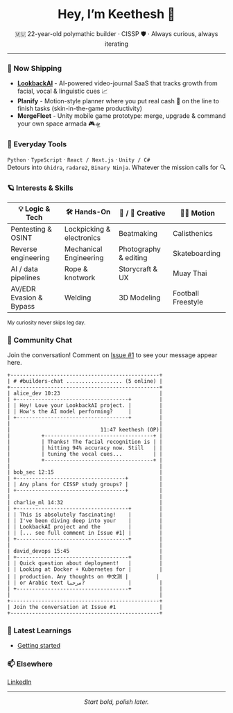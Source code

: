 <!-- GitHub profile README -->
<h1 align="center">Hey, I’m Keethesh 👋</h1>
<p align="center">
  🇲🇺 22-year-old polymathic builder · CISSP 🛡️ · Always curious, always iterating
</p>

---

### 🚢  Now Shipping
- **[LookbackAI](https://lookbackai.com)** - AI-powered video-journal SaaS that tracks growth from facial, vocal & linguistic cues 📈  
- **Planify** - Motion-style planner where you put real cash 💸 on the line to finish tasks (skin-in-the-game productivity)  
- **MergeFleet** - Unity mobile game prototype: merge, upgrade & command your own space armada 🎮🛸  

### 🧰  Everyday Tools
`Python` · `TypeScript` · `React / Next.js` · `Unity / C#`  
Detours into `Ghidra`, `radare2`, `Binary Ninja`. Whatever the mission calls for 🔍

### 🪐  Interests & Skills
| 💡 Logic & Tech | 🛠️ Hands-On | 🎵 / 🎨 Creative | 🏃‍♂️ Motion |
|-----------------|-------------|-----------------|--------------|
| Pentesting & OSINT | Lockpicking & electronics | Beatmaking | Calisthenics |
| Reverse engineering | Mechanical Engineering | Photography & editing | Skateboarding |
| AI / data pipelines | Rope & knotwork | Storycraft & UX | Muay Thai |
| AV/EDR Evasion & Bypass | Welding | 3D Modeling | Football Freestyle |

<sub>My curiosity never skips leg day.</sub>

### 💬 Community Chat
Join the conversation! Comment on [Issue #1](https://github.com/keethesh/keethesh/issues/1) to see your message appear here.

<!-- CHAT_START -->
```
+------------------------------------------------+
| # #builders-chat .................. (5 online) |
+------------------------------------------------+
| alice_dev 10:23                                |
| +------------------------------------+         |
| | Hey! Love your LookbackAI project. |         |
| | How's the AI model performing?     |         |
| +------------------------------------+         |
|                                                |
|                             11:47 keethesh (OP)|
|          +-----------------------------------+ |
|          | Thanks! The facial recognition is | |
|          | hitting 94% accuracy now. Still   | |
|          | tuning the vocal cues...          | |
|          +-----------------------------------+ |
|                                                |
| bob_sec 12:15                                  |
| +-----------------------------------+          |
| | Any plans for CISSP study groups? |          |
| +-----------------------------------+          |
|                                                |
| charlie_ml 14:32                               |
| +------------------------------------+         |
| | This is absolutely fascinating!    |         |
| | I've been diving deep into your    |         |
| | LookbackAI project and the         |         |
| | [... see full comment in Issue #1] |         |
| +------------------------------------+         |
|                                                |
| david_devops 15:45                             |
| +------------------------------------+         |
| | Quick question about deployment!   |         |
| | Looking at Docker + Kubernetes for |         |
| | production. Any thoughts on 中文测 |         |
| | or Arabic text مرحبا?              |         |
| +------------------------------------+         |
|                                                |
+------------------------------------------------+
| Join the conversation at Issue #1              |
+------------------------------------------------+
```
<!-- CHAT_END -->

### 🧠 Latest Learnings

<!-- TIL_START -->
* [Getting started](til/001-getting-started.md)
<!-- TIL_END -->

### 📫  Elsewhere
[LinkedIn](https://www.linkedin.com/in/keethesh)

---

<p align="center"><em>Start bold, polish later.</em></p>
